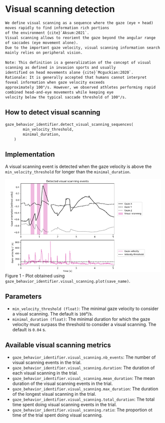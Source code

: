 # Visual scanning detection

```{admonition} Visual scanning definition
We define visual scanning as a sequence where the gaze (eye + head) moves rapidly to find information rich portions 
of the environment {cite}`Aksum:2021`.
Visual scanning allows to reorient the gaze beyond the angular range of saccades (eye movement alone). 
Due to the important gaze velocity, visual scanning information search mainly relies on peripheral vision.

Note: This definition is a generalization of the concept of visual scanning as defined in invasion sports and usually 
identified on head movements alone {cite}`Mcguckian:2020`.
Rationale: It is generally accepted that humans cannot interpret foveal information when gaze velocity exceeds 
approximately 100°/s. However, we observed athletes performing rapid combined head-and-eye movements while keeping eye 
velocity below the typical saccade threshold of 100°/s.
```

## How to detect visual scanning
```python3 
gaze_behavior_identifier.detect_visual_scanning_sequences(
        min_velocity_threshold,
        minimal_duration,
    )
```

## Implementation
A visual scanning event is detected when the gaze velocity is above the `min_velocity_threshold` for longer than the `minimal_duration`.

![visual_scanning_detection.png](../figures/visual_scanning_detection.png)
Figure 1 - Plot obtained using `gaze_behavior_identifier.visual_scanning.plot(save_name)`.

## Parameters
- `min_velocity_threshold (float)`: The minimal gaze velocity to consider a visual scanning. The default is `100`°/s.
- `minimal_duration (float)`: The minimal duration for which the gaze velocity must surpass the threshold to consider a visual scanning. The default is `0.04` s.

## Available visual scanning metrics
- `gaze_behavior_identifier.visual_scanning.nb_events`: The number of visual scanning events in the trial.
- `gaze_behavior_identifier.visual_scanning.duration`: The duration of each visual scanning in the trial.
- `gaze_behavior_identifier.visual_scanning.mean_duration`: The mean duration of the visual scanning events in the trial.
- `gaze_behavior_identifier.visual_scanning.max_duration`: The duration of the longest visual scanning in the trial.
- `gaze_behavior_identifier.visual_scanning.total_duration`: The total time spent doing visual scanning events in the trial.
- `gaze_behavior_identifier.visual_scanning.ratio`: The proportion ot time of the trial spent doing visual scanning.

